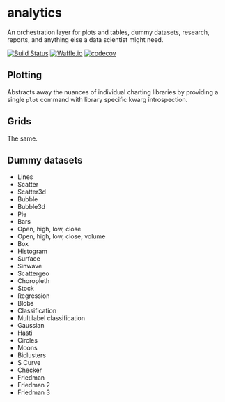 # analytics
An orchestration layer for plots and tables, dummy datasets, research, reports, and anything else a data scientist might need.

[![Build Status](https://travis-ci.org/timkpaine/analytics.svg?branch=master)](https://travis-ci.org/timkpaine/analytics)
[![Waffle.io](https://badge.waffle.io/timkpaine/analytics.svg?label=ready&title=Ready)](http://waffle.io/timkpaine/analytics)
[![codecov](https://codecov.io/gh/timkpaine/analytics/branch/master/graph/badge.svg)](https://codecov.io/gh/timkpaine/analytics)

## Plotting
Abstracts away the nuances of individual charting libraries by providing a single `plot` command with library specific kwarg introspection.

## Grids
The same.

## Dummy datasets
- Lines
- Scatter
- Scatter3d
- Bubble
- Bubble3d
- Pie
- Bars
- Open, high, low, close
- Open, high, low, close, volume
- Box
- Histogram
- Surface
- Sinwave
- Scattergeo
- Choropleth
- Stock
- Regression
- Blobs
- Classification
- Multilabel classification
- Gaussian
- Hasti
- Circles
- Moons
- Biclusters
- S Curve
- Checker
- Friedman
- Friedman 2
- Friedman 3
